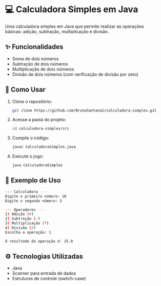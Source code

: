 # 💻 Calculadora Simples em Java

Uma calculadora simples em Java que permite realizar as operações básicas: adição, subtração, multiplicação e divisão.

## ✨ Funcionalidades

- Soma de dois números
- Subtração de dois números
- Multiplicação de dois números
- Divisão de dois números (com verificação de divisão por zero)

## 💼 Como Usar

1. Clone o repositório:
   ```bash
   git clone https://github.com/BrunoSantana1/calculadora-simples.git
   ```
2. Acesse a pasta do projeto:
   ```bash
   cd calculadora-simples/src
   ```
3. Compile o código:
   ```bash
   javac CalculadoraSimples.java
   ```
4. Execute o jogo:
   ```bash
   java CalculadoraSimples
   ```

## 🌟 Exemplo de Uso

```bash
--- Calculadora ---
Digite o primeiro número: 10
Digite o segundo número: 5

--- Operadores ---
1) Adição (+)
2) Subtração (-)
3) Multiplicação (*)
4) Divisão (/)
Escolha a operação: 1

O resultado da operação é: 15.0
```
## ⚙️ Tecnologias Utilizadas

- Java
- Scanner para entrada de dados
- Estruturas de controle (switch-case)
